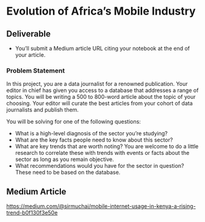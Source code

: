 # Evolution of Africa’s Mobile Industry
## Deliverable
* You’ll submit a Medium article URL citing your notebook at the end of your article.
### Problem Statement
In this project, you are a data journalist for a renowned publication. Your editor in chief has given
you access to a database that addresses a range of topics. You will be writing a 500 to
800-word article about the topic of your choosing.
Your editor will curate the best articles from your cohort of data journalists and publish them.

You will be solving for one of the following questions:
* What is a high-level diagnosis of the sector you’re studying?
* What are the key facts people need to know about this sector?
* What are key trends that are worth noting? You are welcome to do a little research to
correlate these with trends with events or facts about the sector as long as you remain
objective.
* What recommendations would you have for the sector in question? These need to be
based on the database.

## Medium Article
https://medium.com/@sirmuchai/mobile-internet-usage-in-kenya-a-rising-trend-b0f130f3e50e
